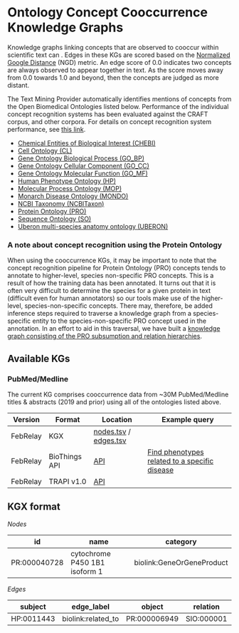 # Ontology Concept Cooccurrence Knowledge Graphs

Knowledge graphs linking concepts that are observed to cooccur within scientific text can .
Edges in these KGs are scored based on the [Normalized Google Distance](https://en.wikipedia.org/wiki/Normalized_Google_distance) (NGD) metric. An edge score of 0.0 indicates two concepts are always observed to appear together in text. As the score moves away from 0.0 towards 1.0 and beyond, then the concepts are judged as more distant. 

The Text Mining Provider automatically identifies mentions of concepts from the Open Biomedical Ontologies listed below. Performance of the individual concept recognition systems has been evaluated against the CRAFT corpus, and other corpora. For details on concept recognition system performance, see [this link](https://github.com/NCATSTranslator/Text-Mining-Provider-Roadmap#evaluation-of-concept-recognition-on-the-craft-test-corpus).

* [Chemical Entities of Biological Interest (CHEBI)](http://obofoundry.org/ontology/chebi.html)
* [Cell Ontology (CL)](http://obofoundry.org/ontology/cl.html)
* [Gene Ontology Biological Process (GO_BP)](http://obofoundry.org/ontology/go.html)
* [Gene Ontology Cellular Component (GO_CC)](http://obofoundry.org/ontology/go.html)
* [Gene Ontology Molecular Function (GO_MF)](http://obofoundry.org/ontology/go.html)
* [Human Phenotype Ontology (HP)](https://hpo.jax.org/app/)
* [Molecular Process Ontology (MOP)](http://obofoundry.org/ontology/mop.html)
* [Monarch Disease Ontology (MONDO)](https://mondo.monarchinitiative.org/)
* [NCBI Taxonomy (NCBITaxon)](http://obofoundry.org/ontology/ncbitaxon.html)
* [Protein Ontology (PRO)](http://obofoundry.org/ontology/pr.html)
* [Sequence Ontology (SO)](http://obofoundry.org/ontology/so.html)
* [Uberon multi-species anatomy ontology (UBERON)](http://obofoundry.org/ontology/uberon.html)


### A note about concept recognition using the Protein Ontology
When using the cooccurrence KGs, it may be important to note that the concept recognition pipeline for Protein Ontology (PRO) concepts tends to annotate to higher-level, species non-specific PRO concepts. This is a result of how the training data has been annotated. It turns out that it is often very difficult to determine the species for a given protein in text (difficult even for human annotators) so our tools make use of the higher-level, species-non-specific concepts. There may, therefore, be added inference steps required to traverse a knowledge graph from a species-specific entity to the species-non-specific PRO concept used in the annotation. In an effort to aid in this traversal, we have built a [knowledge graph consisting of the PRO subsumption and relation hierarchies](https://github.com/NCATSTranslator/Text-Mining-Provider-Roadmap/README_ontology_kgs.md). 


## Available KGs

### PubMed/Medline

The current KG comprises cooccurrence data from ~30M PubMed/Medline titles & abstracts (2019 and prior) using all of the ontologies listed above.

| Version | Format | Location | Example query |
| ------- | ------ | -------- | ------------- |
| FebRelay | KGX   | [nodes.tsv](https://storage.googleapis.com/translator-tm-provider-knowledge-graphs/concept-cooccurrence/current/ngd-concept-cooccur.current.nodes.kgx.tsv.gz) / [edges.tsv](https://storage.googleapis.com/translator-tm-provider-knowledge-graphs/concept-cooccurrence/current/ngd-concept-cooccur.current.edges.kgx.tsv.gz) | |
| FebRelay | BioThings API | [API](https://biothings.ncats.io/text_mining_co_occurrence_kp) | [Find phenotypes related to a specific disease](https://biothings.ncats.io/text_mining_co_occurrence_kp/query?q=object.MONDO:%22MONDO:0003150%22%20AND%20subject.type:PhenotypicFeature&size=200) |
| FebRelay | TRAPI v1.0 | [API](https://smart-api.info/ui/5be0f321a829792e934545998b9c6afe) | |



## KGX format

*Nodes*

| id | name | category |
| -- | ---- | -------- |
| PR:000040728 | cytochrome P450 1B1 isoform 1 | biolink:GeneOrGeneProduct |


*Edges*

| subject | edge_label | object | relation | id | association_type | NGD score |
| ------- | ---------- | ------ | -------- | -- | ---------------- | --------- |
| HP:0011443 | biolink:related_to | PR:000006949 | SIO:000001 | 0022f6fea0fbcdacfed80906b0af34aa9b9fc38ace17162310c4de2f4836b319 | biolink:Association | 0.5118571069107639 |
